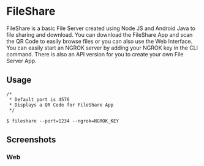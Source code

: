 # FileShare 
FileShare is a basic File Server created using Node JS and Android Java to file sharing and download. You can download the FileShare App and scan the QR Code to easily browse files or you can also use the Web Interface. You can easily start an NGROK server by adding your NGROK key in the CLI command. There is also an API version for you to create your own File Server App.

## Usage
```
/*
 * Default port is 4576
 * Displays a QR Code for FileShare App
 */

$ fileshare --port=1234 --ngrok=NGROK_KEY 
```

## Screenshots

### Web